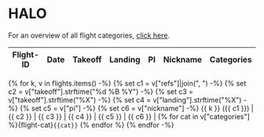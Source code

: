 <!-- This file was created automatically -->
# HALO

For an overview of all flight categories, [click here](flight_categories).

Flight-ID | Date | Takeoff | Landing | PI | Nickname | Categories
--- | --- | --- | --- | --- | --- | ---
{% for k, v in flights.items() -%}
{% set c1 = v["refs"]|join(", ") -%}
{% set c2 = v["takeoff"].strftime("%d %B %Y") -%}
{% set c3 = v["takeoff"].strftime("%X") -%}
{% set c4 = v["landing"].strftime("%X") -%}
{% set c5 = v["pi"] -%}
{% set c6 = v["nickname"] -%}
{{ k }} ({{ c1 }}) | {{ c2 }} | {{ c3 }} | {{ c4 }} | {{ c5 }} | {{ c6 }} | {% for cat in v["categories"] %}{flight-cat}`{{cat}}` {% endfor %}
{% endfor -%}
